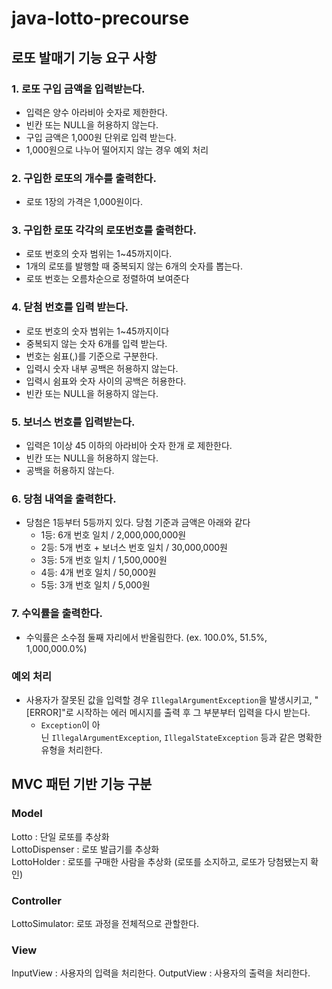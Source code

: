 # java-lotto-precourse

## 로또 발매기 기능 요구 사항

### 1. 로또 구입 금액을 입력받는다.

- 입력은 양수 아라비아 숫자로 제한한다.
- 빈칸 또는 NULL을 허용하지 않는다.
- 구입 금액은 1,000원 단위로 입력 받는다.
- 1,000원으로 나누어 떨어지지 않는 경우 예외 처리

### 2. 구입한 로또의 개수를 출력한다.

- 로또 1장의 가격은 1,000원이다.

### 3. 구입한 로또 각각의 로또번호를 출력한다.

- 로또 번호의 숫자 범위는 1~45까지이다.
- 1개의 로또를 발행할 때 중복되지 않는 6개의 숫자를 뽑는다.
- 로또 번호는 오름차순으로 정렬하여 보여준다

### 4. 닫첨 번호를 입력 받는다.

- 로또 번호의 숫자 범위는 1~45까지이다
- 중복되지 않는 숫자 6개를 입력 받는다.
- 번호는 쉼표(,)를 기준으로 구분한다.
- 입력시 숫자 내부 공백은 허용하지 않는다.
- 입력시 쉼표와 숫자 사이의 공백은 허용한다.
- 빈칸 또는 NULL을 허용하지 않는다.

### 5. 보너스 번호를 입력받는다.

- 입력은 1이상 45 이하의 아라비아 숫자 한개 로 제한한다.
- 빈칸 또는 NULL을 허용하지 않는다.
- 공백을 허용하지 않는다.

### 6. 당첨 내역을 출력한다.

- 당첨은 1등부터 5등까지 있다. 당첨 기준과 금액은 아래와 같다
  - 1등: 6개 번호 일치 / 2,000,000,000원
  - 2등: 5개 번호 + 보너스 번호 일치 / 30,000,000원
  - 3등: 5개 번호 일치 / 1,500,000원
  - 4등: 4개 번호 일치 / 50,000원
  - 5등: 3개 번호 일치 / 5,000원

### 7. 수익률을 출력한다.

- 수익률은 소수점 둘째 자리에서 반올림한다. (ex. 100.0%, 51.5%, 1,000,000.0%)

### 예외 처리

- 사용자가 잘못된 값을 입력할 경우 `IllegalArgumentException`을 발생시키고, "[ERROR]"로 시작하는 에러 메시지를 출력 후 그 부분부터 입력을 다시 받는다.
    - `Exception`이 아닌 `IllegalArgumentException`, `IllegalStateException` 등과 같은 명확한 유형을 처리한다.

## MVC 패턴 기반 기능 구분

### Model

Lotto : 단일 로또를 추상화  
LottoDispenser : 로또 발급기를 추상화  
LottoHolder : 로또를 구매한 사람을 추상화 (로또를 소지하고, 로또가 당첨됐는지 확인)  

### Controller

LottoSimulator: 로또 과정을 전체적으로 관할한다.

### View

InputView : 사용자의 입력을 처리한다.
OutputView : 사용자의 출력을 처리한다.